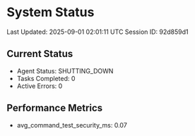 # System Status

Last Updated: 2025-09-01 02:01:11 UTC
Session ID: 92d859d1

## Current Status
- Agent Status: SHUTTING_DOWN
- Tasks Completed: 0
- Active Errors: 0

## Performance Metrics
- avg_command_test_security_ms: 0.07
